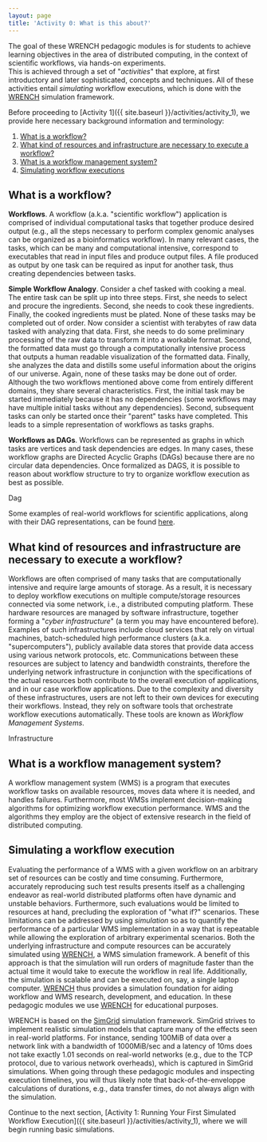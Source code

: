 ```yaml
---
layout: page
title: 'Activity 0: What is this about?'
---
```


The goal of these WRENCH pedagogic modules is for
students to achieve learning objectives in the area of distributed computing, in the context of scientific workflows, via hands-on experiments.  
This is achieved through a set of "*activities*" that explore, at first introductory and later sophisticated, concepts and techniques.  All of these activities entail *simulating* workflow executions, which is done with the [WRENCH](http://wrench-project.org/) simulation framework.  

Before proceeding to [Activity 1]({{ site.baseurl }}/activities/activity_1), we provide here necessary background information and terminology:

1. [What is a workflow?](#what-is-a-workflow)
2. [What kind of resources and infrastructure are necessary to execute a workflow?](#what-kind-of-resources-and-infrastructure-are-necessary-to-execute-a-workflow)
3. [What is a workflow management system?](#what-is-a-workflow-management-system)
4. [Simulating workflow executions](#simulating-a-workflow-execution)


## What is a workflow?

**Workflows**. A workflow (a.k.a. "scientific workflow") application is comprised of individual computational tasks that together produce desired output (e.g., all the steps necessary to perform complex genomic analyses can be organized as a bioinformatics workflow). In many relevant cases, the tasks, which can be many and computational intensive, correspond to executables that read in input files and produce output files.  A file produced as output by one task can be required as input for another task, thus creating dependencies between tasks.   

**Simple Workflow Analogy**. Consider a chef tasked with cooking a meal. The entire task can be split up into three steps. First, she needs to select and procure the ingredients. Second, she needs to cook these ingredients. Finally, the cooked ingredients must be plated. None of these tasks may be completed out of order. Now consider a scientist with terabytes of raw data tasked with analyzing that data. First, she needs to do some preliminary processing of the raw data to transform it into a workable format. Second, the formatted data must go through a computationally intensive process that outputs a human readable visualization of the formatted data. Finally, she analyzes the data and distills some useful information about the origins of our universe. Again, none of these tasks may be done out of order. Although the two workflows mentioned above come from entirely different domains, they share several characteristics. First, the initial task may be started immediately because it has no dependencies (some workflows may have multiple initial tasks without any dependencies). Second, subsequent tasks can only be started once their "parent" tasks have completed. This leads to a simple representation of workflows as tasks graphs.

**Workflows as DAGs**. Workflows can be represented as graphs in which tasks are vertices and task dependencies are edges. In many cases, these workflow graphs are Directed Acyclic Graphs (DAGs) because there are no circular data dependencies.  Once formalized as DAGS, it is possible to reason about workflow structure to try to organize workflow execution as best as possible.

<object class="figure" type="image/svg+xml" data="{{ site.baseurl }}/public/img/activity_1/dag.svg">Dag</object>

Some examples of real-world workflows for scientific applications, along with their DAG representations, can be found [here](https://pegasus.isi.edu/application-showcase/).

## What kind of resources and infrastructure are necessary to execute a workflow?

Workflows are often comprised of many tasks that are computationally intensive and require large amounts of storage. As a result, it is necessary to deploy workflow executions on multiple compute/storage resources connected via some network, i.e., a distributed computing platform. These hardware resources are managed by software infrastructure, together forming a "*cyber infrastructure*" (a term you may have encountered before). Examples of such infrastructures include cloud services that rely on virtual machines,  batch-scheduled high performance clusters (a.k.a. "supercomputers"), publicly available data stores that provide data access using various network protocols, etc. Communications between these resources are subject to latency and bandwidth constraints, therefore the underlying network infrastructure in conjunction with the specifications of the actual resources both contribute to the overall execution of applications, and in our case workflow applications. Due to the complexity and diversity of these infrastructures, users are not left to their own devices for executing their workflows. Instead, they rely on software tools that orchestrate workflow executions automatically. These tools are known as *Workflow Management Systems*.

<object class="figure" type="image/svg+xml" data="{{ site.baseurl }}/public/img/activity_1/infrastructure.svg">Infrastructure</object>

## What is a workflow management system?

A workflow management system (WMS) is a program that executes workflow tasks on available resources, moves data where it is needed, and handles failures. Furthermore, most WMSs implement decision-making algorithms for optimizing workflow execution performance. WMS and the algorithms they employ are the object of extensive research in the field of distributed computing.  

## Simulating a workflow execution

Evaluating the performance of a WMS with a given workflow on an arbitrary set of resources can be costly and time consuming. Furthermore, accurately reproducing such test results presents itself as a challenging endeavor as real-world distributed platforms often have dynamic and unstable behaviors.
Furthermore, such evaluations would be limited to resources at hand, precluding the exploration of "what if?" scenarios. These limitations can be addressed by using *simulation* so as to quantify the performance of a particular WMS implementation in a way that is repeatable while allowing the exploration of arbitrary experimental scenarios.
Both the underlying infrastructure and compute resources can be accurately simulated using [WRENCH](http://wrench-project.org/), a WMS simulation framework.
A benefit of this approach is that the simulation will run orders of magnitude faster than the actual time it would take to execute the workflow in real life.
Additionally, the simulation is scalable and can be executed on, say, a single laptop computer. [WRENCH](http://wrench-project.org/) thus provides a simulation foundation for aiding workflow and WMS research,
development, and education.  In these pedagogic modules we use [WRENCH](http://wrench-project.org/) for educational purposes.

WRENCH is based on the [SimGrid](http://simgrid.org) simulation framework. SimGrid strives to implement realistic simulation models that capture many of the effects seen in real-world platforms.
For instance, sending 100MiB of data over a network link with a bandwidth of 1000MiB/sec and a latency of 10ms does not take exactly 1.01 seconds
on real-world networks (e.g., due to the TCP protocol, due to various network overheads), which is captured in SimGrid simulations.  When going through these pedagogic modules and
inspecting execution timelines, you will thus likely note that back-of-the-enveloppe calculations of durations, e.g., data transfer times, do not always align with the simulation.

Continue to the next section,
[Activity 1: Running Your First Simulated Workflow Execution]({{ site.baseurl }}/activities/activity_1), where we will begin running basic simulations.
